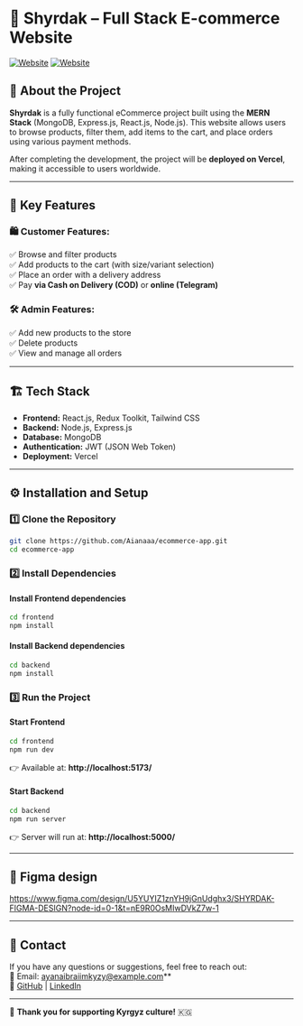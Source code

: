 

# 🛒 Shyrdak – Full Stack E-commerce Website  

[![Website](https://img.shields.io/badge/Live%20Demo-ecommerce--frontend--ten--beige.vercel.app-blue)](https://ecommerce-frontend-ten-beige.vercel.app/)
[![Website](https://img.shields.io/badge/Live%20Demo-ecommerce--admin--ten--beige.vercel.app-blue)](https://ecommerce-admin-lime-nine.vercel.app/)

## 📌 About the Project  

**Shyrdak** is a fully functional eCommerce project built using the **MERN Stack** (MongoDB, Express.js, React.js, Node.js). This website allows users to browse products, filter them, add items to the cart, and place orders using various payment methods.  

After completing the development, the project will be **deployed on Vercel**, making it accessible to users worldwide.  

---

## 🚀 Key Features  

### 🛍️ Customer Features:  
✅ Browse and filter products  
✅ Add products to the cart (with size/variant selection)  
✅ Place an order with a delivery address  
✅ Pay **via Cash on Delivery (COD)** or **online (Telegram)**  

### 🛠️ Admin Features:  
✅ Add new products to the store  
✅ Delete products  
✅ View and manage all orders  

---

## 🏗️ Tech Stack  

- **Frontend:** React.js, Redux Toolkit, Tailwind CSS  
- **Backend:** Node.js, Express.js  
- **Database:** MongoDB  
- **Authentication:** JWT (JSON Web Token)  
- **Deployment:** Vercel   

---

## ⚙️ Installation and Setup  

### 1️⃣ Clone the Repository  
```bash
git clone https://github.com/Aianaaa/ecommerce-app.git
cd ecommerce-app
```

### 2️⃣ Install Dependencies  

#### Install **Frontend** dependencies  
```bash
cd frontend
npm install
```

#### Install **Backend** dependencies  
```bash
cd backend
npm install
```

### 3️⃣ Run the Project  

#### Start **Frontend**  
```bash
cd frontend
npm run dev
```
👉 Available at: **http://localhost:5173/**  

#### Start **Backend**  
```bash
cd backend
npm run server
```
👉 Server will run at: **http://localhost:5000/**  

---

## 📌 Figma design  
https://www.figma.com/design/U5YUYIZ1znYH9jGnUdghx3/SHYRDAK-FIGMA-DESIGN?node-id=0-1&t=nE9R0OsMIwDVkZ7w-1

---

## 📩 Contact  

If you have any questions or suggestions, feel free to reach out:  
📧 Email: ayanaibraiimkyzy@example.com**  
🔗 [GitHub](https://github.com/Aianaaa) | [LinkedIn](https://www.linkedin.com/in/aianai/)

---

💙 **Thank you for supporting Kyrgyz culture!** 🇰🇬  


